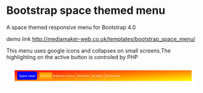 # Bootstrap space themed menu
A space themed responsive menu for Bootstrap 4.0

demo link http://mediamaker-web.co.uk/templates/bootstrap_space_menu/

This menu uses google icons and collapses on small screens.The highlighting on the active button is controled by PHP

![Menu demo](https://github.com/geoffwhittaker/bootstrap-space-menu/blob/master/menu.png)
